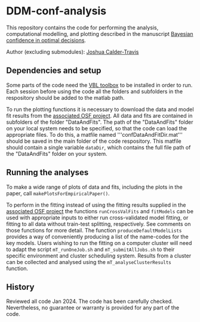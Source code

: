 # DDM-conf-analysis

This repository contains the code for performing the analysis, computational modelling, and plotting described in the manuscript [Bayesian confidence in optimal decisions](https://doi.org/10.31234/osf.io/j8sxz).

Author (excluding submodules): [Joshua Calder-Travis](https://scholar.google.com/citations?user=-9asgxcAAAAJ&hl=en)

## Dependencies and setup
Some parts of the code need the [VBL toolbox](https://mbb-team.github.io/VBA-toolbox/) to be installed in order to run. Each session before using the code all the folders and subfolders in the respository should be added to the matlab path.

To run the plotting functions it is necessary to download the data and model fit results from the [associated OSF project](https://doi.org/10.17605/OSF.IO/QPSEM). All data and fits are contained in subfolders of the folder "DataAndFits". The path of the "DataAndFits" folder on your local system needs to be specified, so that the code can load the appropriate files. To do this, a matfile named '''confDataAndFitDir.mat''' should be saved in the main folder of the code respository. This matfile should contain a single variable `dataDir`, which contains the full file path of the "DataAndFits" folder on your system.

## Running the analyses
To make a wide range of plots of data and fits, including the plots in the paper, call `makePlotsForEmpiricalPaper()`. 

To perform in the fitting instead of using the fitting results supplied in the [associated OSF project](https://doi.org/10.17605/OSF.IO/QPSEM) the functions `runCrossValFits` and `fitModels` can be used with appropriate inputs to either run cross-validated model fitting, or fitting to all data without train-test splitting, respectively. See comments on those functions for more detail. The function `produceDefaultModelLists` provides a way of conveniently producing a list of the name-codes for the key models. Users wishing to run the fitting on a computer cluster will need to adapt the script `mT_runOneJob.sh` and `mT_submitAllJobs.sh` to their specific environment and cluster scheduling system. Results from a cluster can be collected and analysed using the `mT_analyseClusterResults` function.

## History 
Reviewed all code Jan 2024. The code has been carefully checked. Nevertheless, no guarantee or warranty is provided for any part of the code.
